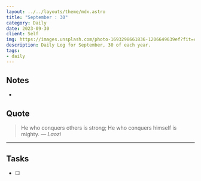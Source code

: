 ```yaml
---
layout: ../../layouts/theme/mdx.astro
title: "September : 30"
category: Daily
date: 2023-09-30
client: Self
img: https://images.unsplash.com/photo-1693298661836-1206649639ef?fit=crop&q=85&w=1400&h=700
description: Daily Log for September, 30 of each year.
tags:
- daily
---
```


## Notes

- 

## Quote

> He who conquers others is strong; He who conquers himself is mighty.
> — <cite>Laozi</cite>

---

## Tasks

- [ ]